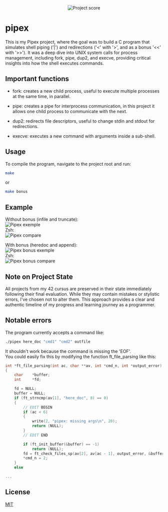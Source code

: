 <div align="center">
  <img src="https://i.ibb.co/cmF80PB/image.png" alt="Project score">
</div>

# pipex
  
This is my Pipex project, where the goal was to build a C program that simulates shell piping ('|') and redirections ('<' with '>', and as a bonus '<<' with '>>'). It was a deep dive into UNIX system calls for process management, including fork, pipe, dup2, and execve, providing critical insights into how the shell executes commands. 
  
## Important functions
  
- fork: creates a new child process, useful to execute multiple processes at the same time, in parallel.

- pipe: creates a pipe for interprocess communication, in this project it allows one child process to communicate with the next.

- dup2: redirects file descriptors, useful to change stdin and stdout for redirections.

- execve: executes a new command with arguments inside a sub-shell.
  
## Usage
  
To compile the program, navigate to the project root and run:
```Bash
make
```

or

```Bash
make bonus
```
  
## Example
  
Without bonus (infile and truncate):  
![Pipex exemple](https://i.ibb.co/chfzsdD4/image.png)  
Zsh:  
![Pipex compare](https://i.ibb.co/4nGbxBDL/image.png)  

With bonus (heredoc and append):  
![Pipex bonus exemple](https://i.ibb.co/TD5Y3krT/image.png)  
Zsh:  
![Pipex bonus compare](https://i.ibb.co/q30DpC72/image.png)  
  
## Note on Project State
  
All projects from my 42 cursus are preserved in their state immediately following their final evaluation. While they may contain mistakes or stylistic errors, I've chosen not to alter them. This approach provides a clear and authentic timeline of my progress and learning journey as a programmer.
  
## Notable errors
  
The program currently accepts a command like:

```Bash
./pipex here_doc "cmd1" "cmd2" outfile
```

It shouldn't work because the command is missing the 'EOF'.  
You could easily fix this by modifying the function ft_file_parsing like this:

```C
int	*ft_file_parsing(int ac, char **av, int *cmd_n, int *output_error)
{
	char	*buffer;
	int		*fd;

	fd = NULL;
	buffer = NULL;
	if (ft_strncmp(av[1], "here_doc", 8) == 0)
	{
        // EDIT BEGIN
		if (ac < 6)
		{
			write(2, "pipex: missing args\n", 20);
			return (NULL);
		}
        // EDIT END

		if (ft_init_buffer(&buffer) == -1)
			return (NULL);
		fd = ft_check_files_sp(av[2], av[ac - 1], output_error, &buffer);
		*cmd_n = 2;
	}
	else

...
```
  
## License
  
[MIT](https://choosealicense.com/licenses/mit/)
  
